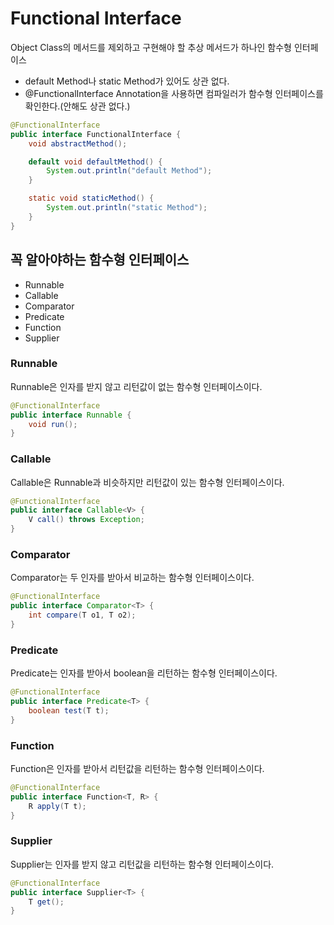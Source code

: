 # Functional Interface
Object Class의 메서드를 제외하고 구현해야 할 추상 메서드가 하나인 함수형 인터페이스

- default Method나 static Method가 있어도 상관 없다.
- @FunctionalInterface Annotation을 사용하면 컴파일러가 함수형 인터페이스를 확인한다.(안해도 상관 없다.)

```java
@FunctionalInterface
public interface FunctionalInterface {
    void abstractMethod();

    default void defaultMethod() {
        System.out.println("default Method");
    }

    static void staticMethod() {
        System.out.println("static Method");
    }
}
``` 
## 꼭 알아야하는 함수형 인터페이스
- Runnable
- Callable
- Comparator
- Predicate
- Function
- Supplier

### Runnable
Runnable은 인자를 받지 않고 리턴값이 없는 함수형 인터페이스이다.

```java
@FunctionalInterface
public interface Runnable {
    void run();
}
```

### Callable
Callable은 Runnable과 비슷하지만 리턴값이 있는 함수형 인터페이스이다.

```java
@FunctionalInterface
public interface Callable<V> {
    V call() throws Exception;
}
```

### Comparator
Comparator는 두 인자를 받아서 비교하는 함수형 인터페이스이다.

```java
@FunctionalInterface
public interface Comparator<T> {
    int compare(T o1, T o2);
}
```

### Predicate
Predicate는 인자를 받아서 boolean을 리턴하는 함수형 인터페이스이다.

```java
@FunctionalInterface
public interface Predicate<T> {
    boolean test(T t);
}
```
### Function
Function은 인자를 받아서 리턴값을 리턴하는 함수형 인터페이스이다.

```java
@FunctionalInterface
public interface Function<T, R> {
    R apply(T t);
}
```

### Supplier
Supplier는 인자를 받지 않고 리턴값을 리턴하는 함수형 인터페이스이다.

```java
@FunctionalInterface
public interface Supplier<T> {
    T get();
}
```
